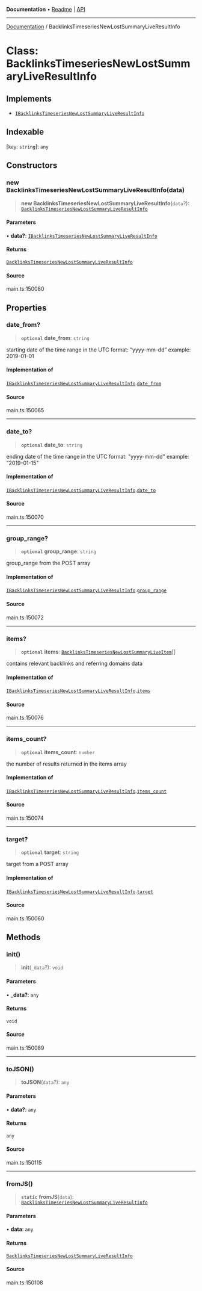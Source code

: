 **Documentation** • [Readme](../README.md) \| [API](../globals.md)

***

[Documentation](../README.md) / BacklinksTimeseriesNewLostSummaryLiveResultInfo

# Class: BacklinksTimeseriesNewLostSummaryLiveResultInfo

## Implements

- [`IBacklinksTimeseriesNewLostSummaryLiveResultInfo`](../interfaces/IBacklinksTimeseriesNewLostSummaryLiveResultInfo.md)

## Indexable

 \[`key`: `string`\]: `any`

## Constructors

### new BacklinksTimeseriesNewLostSummaryLiveResultInfo(data)

> **new BacklinksTimeseriesNewLostSummaryLiveResultInfo**(`data`?): [`BacklinksTimeseriesNewLostSummaryLiveResultInfo`](BacklinksTimeseriesNewLostSummaryLiveResultInfo.md)

#### Parameters

• **data?**: [`IBacklinksTimeseriesNewLostSummaryLiveResultInfo`](../interfaces/IBacklinksTimeseriesNewLostSummaryLiveResultInfo.md)

#### Returns

[`BacklinksTimeseriesNewLostSummaryLiveResultInfo`](BacklinksTimeseriesNewLostSummaryLiveResultInfo.md)

#### Source

main.ts:150080

## Properties

### date\_from?

> **`optional`** **date\_from**: `string`

starting date of the time range
in the UTC format: “yyyy-mm-dd”
example:
2019-01-01

#### Implementation of

[`IBacklinksTimeseriesNewLostSummaryLiveResultInfo`](../interfaces/IBacklinksTimeseriesNewLostSummaryLiveResultInfo.md).[`date_from`](../interfaces/IBacklinksTimeseriesNewLostSummaryLiveResultInfo.md#date_from)

#### Source

main.ts:150065

***

### date\_to?

> **`optional`** **date\_to**: `string`

ending date of the time range
in the UTC format: "yyyy-mm-dd"
example:
"2019-01-15"

#### Implementation of

[`IBacklinksTimeseriesNewLostSummaryLiveResultInfo`](../interfaces/IBacklinksTimeseriesNewLostSummaryLiveResultInfo.md).[`date_to`](../interfaces/IBacklinksTimeseriesNewLostSummaryLiveResultInfo.md#date_to)

#### Source

main.ts:150070

***

### group\_range?

> **`optional`** **group\_range**: `string`

group_range from the POST array

#### Implementation of

[`IBacklinksTimeseriesNewLostSummaryLiveResultInfo`](../interfaces/IBacklinksTimeseriesNewLostSummaryLiveResultInfo.md).[`group_range`](../interfaces/IBacklinksTimeseriesNewLostSummaryLiveResultInfo.md#group_range)

#### Source

main.ts:150072

***

### items?

> **`optional`** **items**: [`BacklinksTimeseriesNewLostSummaryLiveItem`](BacklinksTimeseriesNewLostSummaryLiveItem.md)[]

contains relevant backlinks and referring domains data

#### Implementation of

[`IBacklinksTimeseriesNewLostSummaryLiveResultInfo`](../interfaces/IBacklinksTimeseriesNewLostSummaryLiveResultInfo.md).[`items`](../interfaces/IBacklinksTimeseriesNewLostSummaryLiveResultInfo.md#items)

#### Source

main.ts:150076

***

### items\_count?

> **`optional`** **items\_count**: `number`

the number of results returned in the items array

#### Implementation of

[`IBacklinksTimeseriesNewLostSummaryLiveResultInfo`](../interfaces/IBacklinksTimeseriesNewLostSummaryLiveResultInfo.md).[`items_count`](../interfaces/IBacklinksTimeseriesNewLostSummaryLiveResultInfo.md#items_count)

#### Source

main.ts:150074

***

### target?

> **`optional`** **target**: `string`

target from a POST array

#### Implementation of

[`IBacklinksTimeseriesNewLostSummaryLiveResultInfo`](../interfaces/IBacklinksTimeseriesNewLostSummaryLiveResultInfo.md).[`target`](../interfaces/IBacklinksTimeseriesNewLostSummaryLiveResultInfo.md#target)

#### Source

main.ts:150060

## Methods

### init()

> **init**(`_data`?): `void`

#### Parameters

• **\_data?**: `any`

#### Returns

`void`

#### Source

main.ts:150089

***

### toJSON()

> **toJSON**(`data`?): `any`

#### Parameters

• **data?**: `any`

#### Returns

`any`

#### Source

main.ts:150115

***

### fromJS()

> **`static`** **fromJS**(`data`): [`BacklinksTimeseriesNewLostSummaryLiveResultInfo`](BacklinksTimeseriesNewLostSummaryLiveResultInfo.md)

#### Parameters

• **data**: `any`

#### Returns

[`BacklinksTimeseriesNewLostSummaryLiveResultInfo`](BacklinksTimeseriesNewLostSummaryLiveResultInfo.md)

#### Source

main.ts:150108
